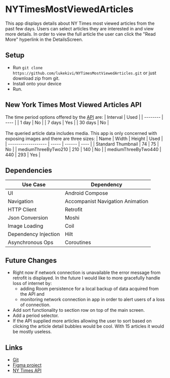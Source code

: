 # NYTimesMostViewedArticles
This app displays details about NY Times most viewed articles from the past few days. Users can select articles they are interested in and view more details. In order to view the full article the user can click the "Read More" hyperlink in the DetailsScreen.

## Setup
- Run `git clone https://github.com/lukekivi/NYTimesMostViewedArticles.git` or just download zip from git.
- Install onto your device
- Run.

## New York Times Most Viewed Articles API
The time period options offered by the [API](https://developer.nytimes.com/docs/most-popular-product/1/overview) are:
| Interval | Used |
| -------- | ---- |
| 1 day    | No   |
| 7 days   | Yes  |
| 30 days  | No   |
\
\
The queried article data includes media. This app is only concerned with exposing images and there are three sizes:
|         Name        | Width | Height | Used |
| ------------------- | ----- | ------ | ---- |
| Standard Thumbnail  |  74   |   75   | No   |
| mediumThreeByTwo210 |  210  |   140  | No   |
| mediumThreeByTwo440 |  440  |   293  | Yes  |

## Dependencies
|      Use Case        |            Dependency              | 
| -------------------- | ---------------------------------- | 
|        UI            |         Android Compose            | 
|    Navigation        |  Accompanist Navigation Animation  | 
|    HTTP Client       |             Retrofit               |
|  Json Conversion     |              Moshi                 |
|   Image Loading      |              Coil                  |
| Dependency Injection |              Hilt                  |
| Asynchronous Ops     |           Coroutines               |

## Future Changes
- Right now if network connection is unavailable the error message from retrofit is displayed. In the future I would like to more gracefully handle loss of internet by:
  - adding Room persistence for a local backup of data acquired from the API and
  - monitoring network connection in app in order to alert users of a loss of connection.
- Add sort functionality to section row on top of the main screen.
- Add a period selector.
- If the API supplied more articles allowing the user to sort based on clicking the article detail bubbles would be cool. With 15 articles it would be mostly useless.

## Links
- [Git](https://github.com/lukekivi/NYTimesMostViewedArticles)
- [Figma project](https://www.figma.com/file/Wuke3S3snr9L3hcRVRQID0/NYTimesMostViewedArticles?node-id=0%3A1)
- [NY Times API](https://developer.nytimes.com/docs/most-popular-product/1/overview)